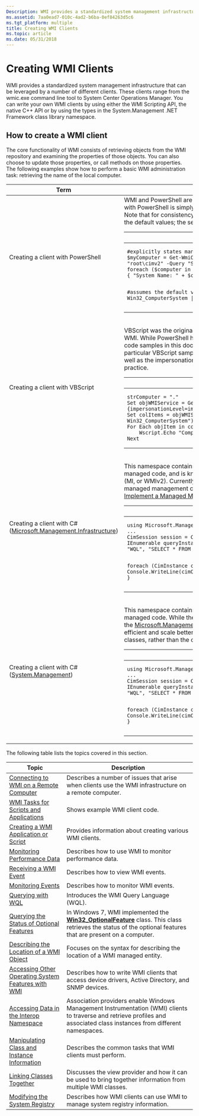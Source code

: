 ```yaml
---
Description: WMI provides a standardized system management infrastructure that can be leveraged by a number of different clients.
ms.assetid: 7aa0ead7-010c-4ad2-b6ba-0ef84263d5c6
ms.tgt_platform: multiple
title: Creating WMI Clients
ms.topic: article
ms.date: 05/31/2018
---
```


# Creating WMI Clients

WMI provides a standardized system management infrastructure that can be leveraged by a number of different clients. These clients range from the wmic.exe command line tool to System Center Operations Manager. You can write your own WMI clients by using either the WMI Scripting API, the native C++ API or by using the types in the System.Management .NET Framework class library namespace.

## How to create a WMI client

The core functionality of WMI consists of retrieving objects from the WMI repository and examining the properties of those objects. You can also choose to update those properties, or call methods on those properties. The following examples show how to perform a basic WMI administration task: retrieving the name of the local computer.



<table>
<colgroup>
<col style="width: 50%" />
<col style="width: 50%" />
</colgroup>
<thead>
<tr class="header">
<th>Term</th>
<th>Description</th>
</tr>
</thead>
<tbody>
<tr class="odd">
<td><span id="Creating_a_client_with_PowerShell"></span><span id="creating_a_client_with_powershell"></span><span id="CREATING_A_CLIENT_WITH_POWERSHELL"></span>Creating a client with PowerShell<br/></td>
<td>WMI and PowerShell are tightly integrated; as such, retrieving WMI objects with PowerShell is simply a matter of calling the Get-WmiObject cmdlet. Note that for consistency, the first code snippet explicitly states many of the default values; the second assumes that the default values are correct.<br/> <span data-codelanguage="PowerShell"></span>
<table>
<colgroup>
<col style="width: 100%" />
</colgroup>
<thead>
<tr class="header">
<th>PowerShell</th>
</tr>
</thead>
<tbody>
<tr class="odd">
<td><pre><code>#explicitly states many of the default parameters
$myComputer = Get-WmiObject -ComputerName &quot;.&quot; -Namespace &quot;root\cimv2&quot; -Query &quot;SELECT * FROM Win32_ComputerSystem&quot;
foreach ($computer in $myComputer)
{ &quot;System Name: &quot; + $computer.name }

#assumes the default values are correct
Get-WmiObject Win32_ComputerSystem | Format-Table &quot;Name&quot;</code></pre></td>
</tr>
</tbody>
</table>
</td>
</tr>
<tr class="even">
<td><p><span id="Creating_a_client_with_VBScript"></span><span id="creating_a_client_with_vbscript"></span><span id="CREATING_A_CLIENT_WITH_VBSCRIPT"></span>Creating a client with VBScript</p></td>
<td><p>VBScript was the original scripting language that had common use with WMI. While PowerShell has become more popular, many of the existing code samples in this documentation are written in VBScript. Note that this particular VBScript sample explicitly states both the local machine path as well as the impersonation level; this is not required, but is often a best practice.</p>
<div class="code">
<span data-codelanguage="VisualBasic"></span>
<table>
<colgroup>
<col style="width: 100%" />
</colgroup>
<thead>
<tr class="header">
<th>VB</th>
</tr>
</thead>
<tbody>
<tr class="odd">
<td><pre><code>strComputer = &quot;.&quot;
Set objWMIService = GetObject(&quot;winmgmts:{impersonationLevel=impersonate}!\\&quot; & strComputer & &quot;\root\cimv2&quot;)
Set colItems = objWMIService.ExecQuery(&quot;Select * from Win32_ComputerSystem&quot;)
For Each objItem in colItems
    Wscript.Echo &quot;Computer Name: &quot; & objItem.Name
Next</code></pre></td>
</tr>
</tbody>
</table>

</div></td>
</tr>
<tr class="odd">
<td><p><span id="Creating_a_client_with_C___Microsoft.Management.Infrastructure_"></span><span id="creating_a_client_with_c___microsoft.management.infrastructure_"></span><span id="CREATING_A_CLIENT_WITH_C___MICROSOFT.MANAGEMENT.INFRASTRUCTURE_"></span>Creating a client with C# (<a href="/previous-versions/windows/desktop/wmi_v2/mi-managed-api/hh832958(v=vs.85)">Microsoft.Management.Infrastructure</a>)</p></td>
<td><p>This namespace contains the current solution for accessing WMI with managed code, and is known as the Windows Management Infrastructure (MI, or WMIv2). Currently, MI is the supported technology for creating managed management clients. For more information, see <a href="/previous-versions/windows/desktop/wmi_v2/how-to-implement-a-managed-mi-client">How to Implement a Managed MI Client</a> and <a href="/previous-versions/windows/desktop/wmi_v2/how-to-implement-a-native-mi-client">How to Implement a Native MI Client</a>.</p>
<div class="code">
<span data-codelanguage="CSharp"></span>
<table>
<colgroup>
<col style="width: 100%" />
</colgroup>
<thead>
<tr class="header">
<th>C#</th>
</tr>
</thead>
<tbody>
<tr class="odd">
<td><pre><code>using Microsoft.Management.Infrastructure;
...
CimSession session = CimSession.Create(&quot;localHost&quot;);
IEnumerable<CimInstance> queryInstance = session.QueryInstances(@&quot;root\cimv2&quot;, &quot;WQL&quot;, &quot;SELECT * FROM Win32_ComputerSystem&quot;);

foreach (CimInstance cimObj in queryInstance)
{
   Console.WriteLine(cimObj.CimInstanceProperties[&quot;Name&quot;].ToString());
}</code></pre></td>
</tr>
</tbody>
</table>

</div></td>
</tr>
<tr class="even">
<td><p><span id="Creating_a_client_with_C___System.Management_"></span><span id="creating_a_client_with_c___system.management_"></span><span id="CREATING_A_CLIENT_WITH_C___SYSTEM.MANAGEMENT_"></span>Creating a client with C# (<a href="/dotnet/api/system.management">System.Management</a>)</p></td>
<td><p>This namespace contains the original solution for accessing WMI with managed code. While the <a href="/dotnet/api/system.management">System.Management</a> classes are still available, the <a href="/previous-versions/windows/desktop/wmi_v2/mi-managed-api/hh832958(v=vs.85)">Microsoft.Management.Infrastructure</a> classes are generally more efficient and scale better. As such, it is recommended that you use the MI classes, rather than the original WMI classes.</p>
<div class="code">
<span data-codelanguage="CSharp"></span>
<table>
<colgroup>
<col style="width: 100%" />
</colgroup>
<thead>
<tr class="header">
<th>C#</th>
</tr>
</thead>
<tbody>
<tr class="odd">
<td><pre><code>using Microsoft.Management.Infrastructure;
...
CimSession session = CimSession.Create(&quot;localHost&quot;);
IEnumerable<CimInstance> queryInstance = session.QueryInstances(@&quot;root\cimv2&quot;, &quot;WQL&quot;, &quot;SELECT * FROM Win32_ComputerSystem&quot;);

foreach (CimInstance cimObj in queryInstance)
{
   Console.WriteLine(cimObj.CimInstanceProperties[&quot;Name&quot;].ToString());
}</code></pre></td>
</tr>
</tbody>
</table>

</div></td>
</tr>
</tbody>
</table>



 

The following table lists the topics covered in this section.



| Topic                                                                                                        | Description                                                                                                                                                                                    |
|--------------------------------------------------------------------------------------------------------------|------------------------------------------------------------------------------------------------------------------------------------------------------------------------------------------------|
| [Connecting to WMI on a Remote Computer](connecting-to-wmi-on-a-remote-computer.md)                         | Describes a number of issues that arise when clients use the WMI infrastructure on a remote computer.                                                                                          |
| [WMI Tasks for Scripts and Applications](wmi-tasks-for-scripts-and-applications.md)                         | Shows example WMI client code.                                                                                                                                                                 |
| [Creating a WMI Application or Script](creating-a-wmi-application-or-script.md)                             | Provides information about creating various WMI clients.                                                                                                                                       |
| [Monitoring Performance Data](monitoring-performance-data.md)                                               | Describes how to use WMI to monitor performance data.                                                                                                                                          |
| [Receiving a WMI Event](receiving-a-wmi-event.md)                                                           | Describes how to view WMI events.                                                                                                                                                              |
| [Monitoring Events](monitoring-events.md)                                                                   | Describes how to monitor WMI events.                                                                                                                                                           |
| [Querying with WQL](querying-with-wql.md)                                                                   | Introduces the WMI Query Language (WQL).                                                                                                                                                       |
| [Querying the Status of Optional Features](querying-the-status-of-optional-features.md)                     | In Windows 7, WMI implemented the [**Win32\_OptionalFeature**](/windows/desktop/CIMWin32Prov/win32-optionalfeature) class. This class retrieves the status of the optional features that are present on a computer. |
| [Describing the Location of a WMI Object](describing-the-location-of-a-wmi-object.md)                       | Focuses on the syntax for describing the location of a WMI managed entity.                                                                                                                     |
| [Accessing Other Operating System Features with WMI](accessing-other-operating-system-features-with-wmi.md) | Describes how to write WMI clients that access device drivers, Active Directory, and SNMP devices.                                                                                             |
| [Accessing Data in the Interop Namespace](accessing-data-in-the-interop-namespace.md)                       | Association providers enable Windows Management Instrumentation (WMI) clients to traverse and retrieve profiles and associated class instances from different namespaces.                      |
| [Manipulating Class and Instance Information](manipulating-class-and-instance-information.md)               | Describes the common tasks that WMI clients must perform.                                                                                                                                      |
| [Linking Classes Together](linking-classes-together.md)                                                     | Discusses the view provider and how it can be used to bring together information from multiple WMI classes.                                                                                    |
| [Modifying the System Registry](modifying-the-system-registry.md)                                           | Describes how WMI clients can use WMI to manage system registry information.                                                                                                                   |



 


